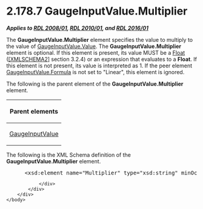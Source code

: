 <html dir="LTR" xmlns:mshelp="http://msdn.microsoft.com/mshelp" xmlns:ddue="http://ddue.schemas.microsoft.com/authoring/2003/5" xmlns:xlink="http://www.w3.org/1999/xlink" xmlns:tool="http://www.microsoft.com/tooltip">
    <head>
        <meta http-equiv="Content-Type" content="text/html; CHARSET=utf-8"></meta>
        <meta name="save" content="history"></meta>
        <title>2.178.7 GaugeInputValue.Multiplier</title>
        <xml>
            <mshelp:toctitle title="2.178.7 GaugeInputValue.Multiplier"></mshelp:toctitle>
            <mshelp:rltitle title="[MS-RDL]: GaugeInputValue.Multiplier"></mshelp:rltitle>
            <mshelp:keyword index="A" term="394c6e22-2e71-4154-91b5-755d855b9f1b"></mshelp:keyword>
            <mshelp:attr name="DCSext.ContentType" value="open specification"></mshelp:attr>
            <mshelp:attr name="AssetID" value="394c6e22-2e71-4154-91b5-755d855b9f1b"></mshelp:attr>
            <mshelp:attr name="TopicType" value="kbRef"></mshelp:attr>
            <mshelp:attr name="DCSext.Title" value="[MS-RDL]: GaugeInputValue.Multiplier" />
        </xml>
    </head>
    <body>
        <div id="header">
            <h1 class="heading">2.178.7 GaugeInputValue.Multiplier</h1>
        </div>
        <div id="mainSection">
            <div id="mainBody">
                <div id="allHistory" class="saveHistory"></div>
                <div id="sectionSection0" class="section" name="collapseableSection">
                    

<p><b><i>Applies to </i></b><a href="1e855f94-4617-47e4-b89e-0856c6cb420f.html"><b><i>RDL 2008/01</i></b></a><b><i>,
</i></b><a href="3428e690-a348-4ec7-8a6a-8efb42d2cdee.html"><b><i>RDL 2010/01</i></b></a><b><i>,
and </i></b><a href="52ce3983-2bfc-4e72-9359-42aaf5fe4509.html"><b><i>RDL 2016/01</i></b></a></p>

<p>The <b>GaugeInputValue.Multiplier</b> element specifies the
value to multiply to the value of <a href="06a94f35-767a-4bd5-8a05-f54d1f6831e2.html">GaugeInputValue.Value</a>. The
<b>GaugeInputValue.Multiplier</b> element is optional. If this element is
present, its value MUST be a <a href="c7d0946f-992e-4abc-a304-09b53e030692.html">Float</a>
(<a href="https://go.microsoft.com/fwlink/?LinkId=90610">[XMLSCHEMA2]</a>
section 3.2.4) or an expression that evaluates to a <b>Float</b>. If this
element is not present, its value is interpreted as 1. If the peer element <a href="61bf2e69-dc52-4472-837d-04fa34356371.html">GaugeInputValue.Formula</a> is
not set to &quot;Linear&quot;, this element is ignored.</p>

<p>The following is the parent element of the <b>GaugeInputValue.Multiplier</b>
element.</p>

<table>
 <thead>
  <tr>
   <th>
   <p>Parent elements</p>
   </th>
  </tr>
 </thead>
 <tr>
  <td>
  <p><a href="9463d0dc-2309-420e-994e-47562e7670a1.html">GaugeInputValue</a></p>
  </td>
 </tr>
</table>

<p>The following is the XML Schema definition of the <b>GaugeInputValue.Multiplier</b>
element.</p>

<dl>
<dd>
<div><pre> &lt;xsd:element name=&quot;Multiplier&quot; type=&quot;xsd:string&quot; minOccurs=&quot;0&quot;&gt;
</pre></div>
</dd></dl>


                </div>
            </div>
        </div>
    </body>
</html>